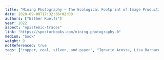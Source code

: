 ```yaml
---
title: "Mining Photography – The Ecological Footprint of Image Production"
date: 2020-09-09T17:32:36+02:00
authors: ["Esther Ruelfs"]
year: 2022
aspect: "epistemic-traces"
link: "https://spectorbooks.com/mining-photography-0"
medium: "book"
weight: 9
notReferenced: true
tags: ["copper, coal, silver, and paper", "Ignacio Acosta, Lisa Barnard, F&D Cartier, Susanne Kriemann, Mary Mattingly, Daphné Nan Le Sergent, Lisa Rave, Alison Rossiter, Metabolic Studio’s Optics Division, Robert Smithson, Simon Starling, Anaïs Tondeur, James Welling, Noa Yafe and Tobias Zielony, along with historical works by Eduard Christian Arning, Hermann Biow, Oscar and Theodor Hofmeister, Jürgen Friedrich Mahrt, Hermann Reichling"]
---
```

